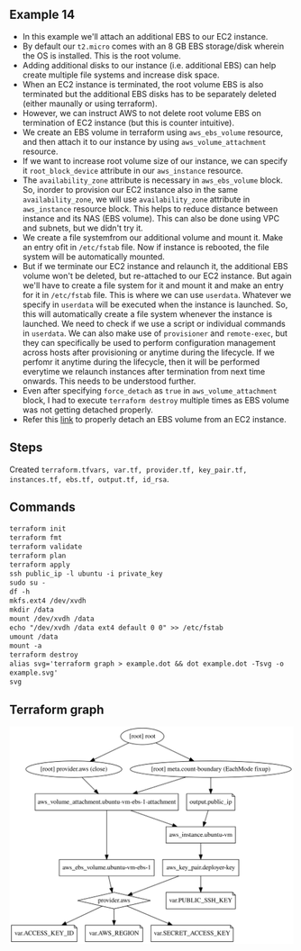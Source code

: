 ## Example 14
* In this example we'll attach an additional EBS to our EC2 instance.
* By default our `t2.micro` comes with an 8 GB EBS storage/disk wherein the OS is installed. This is the root volume.
* Adding additional disks to our instance (i.e. additional EBS) can help create multiple file systems and increase disk space.
* When an EC2 instance is terminated, the root volume EBS is also terminated but the additional EBS disks has to be separately deleted (either maunally or using terraform).
* However, we can instruct AWS to not delete root volume EBS on termination of EC2 instance (but this is counter intuitive).
* We create an EBS volume in terraform using `aws_ebs_volume` resource, and then attach it to our instance by using `aws_volume_attachment` resource.
* If we want to increase root volume size of our instance, we can specify it `root_block_device` attribute in our `aws_instance` resource.
* The `availability_zone` attribute is necessary in `aws_ebs_volume` block. So, inorder to provision our EC2 instance also in the same `availability_zone`, we will use `availability_zone` attribute in `aws_instance` resource block. This helps to reduce distance between instance and its NAS (EBS volume). This can also be done using VPC and subnets, but we didn't try it.
* We create a file systemfrom our additional volume and mount it. Make an entry ofit in `/etc/fstab` file. Now if instance is rebooted, the file system will be automatically mounted.
* But if we terminate our EC2 instance and relaunch it, the additional EBS volume won't be deleted, but re-attached to our EC2 instance. But again we'll have to create a file system for it and mount it and make an entry for it in `/etc/fstab` file. This is where we can use `userdata`. Whatever we specify in `userdata` will be executed when the instance is launched. So, this will automatically create a file system whenever the instance is launched. We need to check if we use a script or individual commands in `userdata`. We can also make use of `provisioner` and `remote-exec`, but they can specifically be used to perform configuration management across hosts after provisioning or anytime during the lifecycle. If we perfomr it anytime during the lifecycle, then it will be performed everytime we relaunch instances after termination from next time onwards. This needs to be understood further.
* Even after specifying `force_detach` as `true` in `aws_volume_attachment` block, I had to execute `terraform destroy` multiple times as EBS volume was not getting detached properly.
* Refer this [link](https://docs.aws.amazon.com/AWSEC2/latest/UserGuide/ebs-detaching-volume.html) to properly detach an EBS volume from an EC2 instance.

## Steps
Created `terraform.tfvars, var.tf, provider.tf, key_pair.tf, instances.tf, ebs.tf, output.tf, id_rsa`.

## Commands
```
terraform init
terraform fmt
terraform validate
terraform plan
terraform apply
ssh public_ip -l ubuntu -i private_key
sudo su -
df -h
mkfs.ext4 /dev/xvdh
mkdir /data
mount /dev/xvdh /data
echo "/dev/xvdh /data ext4 default 0 0" >> /etc/fstab
umount /data
mount -a
terraform destroy
alias svg='terraform graph > example.dot && dot example.dot -Tsvg -o example.svg'
svg
```

## Terraform graph

![](./example.svg)
